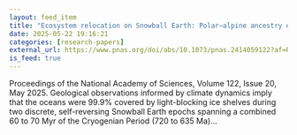 ```yaml
---
layout: feed_item
title: "Ecosystem relocation on Snowball Earth: Polar−alpine ancestry of the extant surface biosphere?"
date: 2025-05-22 19:16:21
categories: [research-papers]
external_url: https://www.pnas.org/doi/abs/10.1073/pnas.2414059122?af=R
is_feed: true
---
```


Proceedings of the National Academy of Sciences, Volume 122, Issue 20, May 2025. Geological observations informed by climate dynamics imply that the oceans were 99.9% covered by light-blocking ice shelves during two discrete, self-reversing Snowball Earth epochs spanning a combined 60 to 70 Myr of the Cryogenian Period (720 to 635 Ma)...
